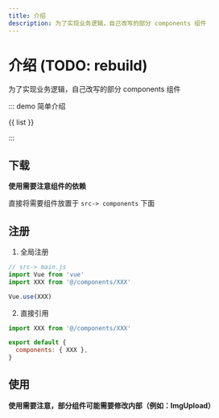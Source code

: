 ```yaml
---
title: 介绍
description: 为了实现业务逻辑，自己改写的部分 components 组件
---
```


# 介绍 (TODO: rebuild)

为了实现业务逻辑，自己改写的部分 components 组件

::: demo 简单介绍

<p>{{ list }}</p>
<pro-input-tag v-model="list" />

<script>
export default {
  data() {
    return {
      list: []
    }
  }
}
</script>

:::

## 下载

**使用需要注意组件的依赖**

直接将需要组件放置于 `src-> components` 下面

## 注册

1. 全局注册

```js
// src-> main.js
import Vue from 'vue'
import XXX from '@/components/XXX'

Vue.use(XXX)
```

2. 直接引用

```js
import XXX from '@/components/XXX'

export default {
  components: { XXX },
}
```

## 使用

**使用需要注意，部分组件可能需要修改内部（例如：ImgUpload）**
